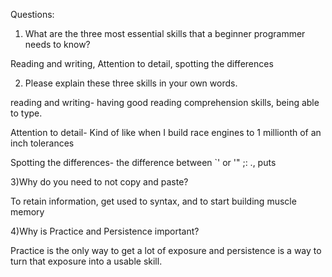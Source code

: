 Questions:
1) What are the three most essential skills that a beginner programmer needs to know?

Reading and writing, Attention to detail, spotting the differences

2) Please explain these three skills in your own words.

reading and writing- having good reading comprehension skills, being able to type. 

Attention to detail- Kind of like when I build race engines to 1 millionth of an inch tolerances

Spotting the differences-  the difference between `' or '" ;: ., puts 

3)Why do you need to not copy and paste?

To retain information, get used to syntax, and to start building muscle memory


4)Why is Practice and Persistence important?

Practice is the only way to get a lot of exposure and persistence is a way to turn that exposure
into a usable skill.
